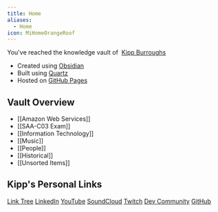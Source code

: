 ```yaml
---
title: Home
aliases:
  - Home
icon: MiHomeOrangeRoof
---
```

You've reached the knowledge vault of  [Kipp Burroughs](https://KippBurroughs.com)
- Created using [Obsidian](https://obsidian.md/)
- Built using [Quartz](https://quartz.jzhao.xyz/)
- Hosted on [GitHub Pages](https://pages.github.com/)
## Vault Overview
- [[Amazon Web Services]] 
- [[SAA-C03 Exam]]
- [[Information Technology]]
- [[Music]]
- [[People]]
- [[Historical]]
- [[Unsorted Items]]
## Kipp's Personal Links
[Link Tree](https://linktr.ee/Kipp_it_100)
[LinkedIn](https://www.linkedin.com/in/kipp-burroughs/)
[YouTube](https://youtube.com/@Kipp_it_100)
[SoundCloud](https://soundcloud.com/kipp-it-100)
[Twitch](https://www.twitch.tv/kipp_it_100)
[Dev Community](https://dev.to/kipp_it_100)
[GitHub](https://github.com/Vars-Ulrich)
